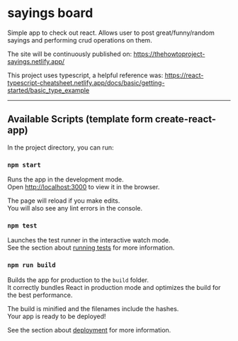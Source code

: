 # sayings board

Simple app to check out react. Allows user to post great/funny/random sayings and performing crud operations on them.

The site will be continuously published on: https://thehowtoproject-sayings.netlify.app/

This project uses typescript, a helpful reference was: https://react-typescript-cheatsheet.netlify.app/docs/basic/getting-started/basic_type_example

---
## Available Scripts (template form create-react-app)

In the project directory, you can run:

### `npm start`

Runs the app in the development mode.\
Open [http://localhost:3000](http://localhost:3000) to view it in the browser.

The page will reload if you make edits.\
You will also see any lint errors in the console.

### `npm test`

Launches the test runner in the interactive watch mode.\
See the section about [running tests](https://facebook.github.io/create-react-app/docs/running-tests) for more information.

### `npm run build`

Builds the app for production to the `build` folder.\
It correctly bundles React in production mode and optimizes the build for the best performance.

The build is minified and the filenames include the hashes.\
Your app is ready to be deployed!

See the section about [deployment](https://facebook.github.io/create-react-app/docs/deployment) for more information.
